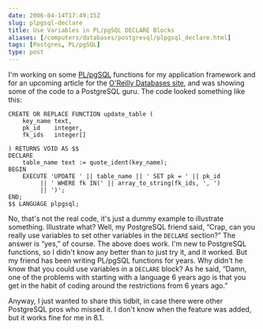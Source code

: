 ```yaml
--- 
date: 2006-04-14T17:49:15Z
slug: plpgsql-declare
title: Use Variables in PL/pgSQL DECLARE Blocks
aliases: [/computers/databases/postgresql/plpgsql_declare.html]
tags: [Postgres, PL/pgSQL]
type: post
---
```


I'm working on some [PL/pgSQL] functions for my application framework and for an
upcoming article for the [O'Reilly Databases site], and was showing some of the
code to a PostgreSQL guru. The code looked something like this:

    CREATE OR REPLACE FUNCTION update_table (
        key_name text,
        pk_id    integer,
        fk_ids   integer[]

    ) RETURNS VOID AS $$
    DECLARE
        table_name text := quote_ident(key_name);
    BEGIN
        EXECUTE 'UPDATE ' || table_name || ' SET pk = ' || pk_id
             || ' WHERE fk IN(' || array_to_string(fk_ids, ', ')
             || ')';
    END;
    $$ LANGUAGE plpgsql;

No, that's not the real code, it's just a dummy example to illustrate something.
Illustrate what? Well, my PostgreSQL friend said, “Crap, can you really use
variables to set other variables in the `DECLARE` section?” The answer is “yes,”
of course. The above does work. I'm new to PostgreSQL functions, so I didn't
know any better than to just try it, and it worked. But my friend has been
writing PL/pgSQL functions for years. Why didn't he know that you could use
variables in a `DECLARE` block? As he said, “Damn, one of the problems with
starting with a language 6 years ago is that you get in the habit of coding
around the restrictions from 6 years ago.”

Anyway, I just wanted to share this tidbit, in case there were other PostgreSQL
pros who missed it. I don't know when the feature was added, but it works fine
for me in 8.1.

  [PL/pgSQL]: http://www.postgresql.org/docs/current/interactive/plpgsql.html
    "Read the PL/pgSQL Docs"
  [O'Reilly Databases site]: http://www.oreillynet.com/databases/
    "O'Reilly Databases"
